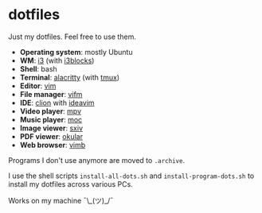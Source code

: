 # dotfiles

Just my dotfiles. Feel free to use them.

- **Operating system**: mostly Ubuntu
- **WM**: [i3](https://i3wm.org/) (with [i3blocks](https://github.com/vivien/i3blocks))
- **Shell**: bash
- **Terminal**: [alacritty](https://github.com/alacritty/alacritty) (with [tmux](https://github.com/tmux/tmux))
- **Editor**: [vim](https://www.vim.org/)
- **File manager**: [vifm](https://vifm.info/)
- **IDE**: [clion](https://www.jetbrains.com) with [ideavim](https://github.com/JetBrains/ideavim)
- **Video player**: [mpv](https://mpv.io/)
- **Music player**: [moc](http://moc.daper.net/)
- **Image viewer**: [sxiv](https://github.com/muennich/sxiv)
- **PDF viewer**: [okular](https://okular.kde.org/)
- **Web browser**: [vimb](https://github.com/fanglingsu/vimb)

Programs I don't use anymore are moved to ``.archive``.

I use the shell scripts ``install-all-dots.sh`` and ``install-program-dots.sh`` to install my dotfiles across various PCs.

Works on my machine ¯\\\_(ツ)_/¯
